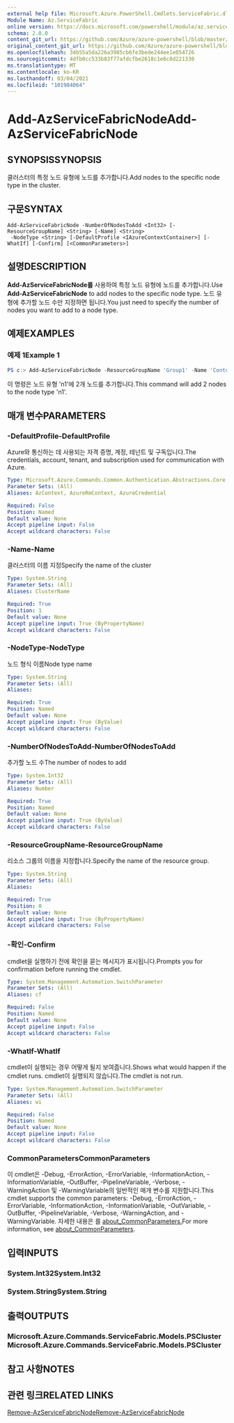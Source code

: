 ```yaml
---
external help file: Microsoft.Azure.PowerShell.Cmdlets.ServiceFabric.dll-Help.xml
Module Name: Az.ServiceFabric
online version: https://docs.microsoft.com/powershell/module/az.servicefabric/add-azservicefabricnode
schema: 2.0.0
content_git_url: https://github.com/Azure/azure-powershell/blob/master/src/ServiceFabric/ServiceFabric/help/Add-AzServiceFabricNode.md
original_content_git_url: https://github.com/Azure/azure-powershell/blob/master/src/ServiceFabric/ServiceFabric/help/Add-AzServiceFabricNode.md
ms.openlocfilehash: 34b55a5da226a3985cb6fe3bede244ee1e054726
ms.sourcegitcommit: 4dfb0cc533b83f77afdcfbe2618c1e6c8d221330
ms.translationtype: MT
ms.contentlocale: ko-KR
ms.lasthandoff: 03/04/2021
ms.locfileid: "101984064"
---
```

# <span data-ttu-id="aef6d-101">Add-AzServiceFabricNode</span><span class="sxs-lookup"><span data-stu-id="aef6d-101">Add-AzServiceFabricNode</span></span>

## <span data-ttu-id="aef6d-102">SYNOPSIS</span><span class="sxs-lookup"><span data-stu-id="aef6d-102">SYNOPSIS</span></span>
<span data-ttu-id="aef6d-103">클러스터의 특정 노드 유형에 노드를 추가합니다.</span><span class="sxs-lookup"><span data-stu-id="aef6d-103">Add nodes to the specific node type in the cluster.</span></span>

## <span data-ttu-id="aef6d-104">구문</span><span class="sxs-lookup"><span data-stu-id="aef6d-104">SYNTAX</span></span>

```
Add-AzServiceFabricNode -NumberOfNodesToAdd <Int32> [-ResourceGroupName] <String> [-Name] <String>
 -NodeType <String> [-DefaultProfile <IAzureContextContainer>] [-WhatIf] [-Confirm] [<CommonParameters>]
```

## <span data-ttu-id="aef6d-105">설명</span><span class="sxs-lookup"><span data-stu-id="aef6d-105">DESCRIPTION</span></span>
<span data-ttu-id="aef6d-106">**Add-AzServiceFabricNode를** 사용하여 특정 노드 유형에 노드를 추가합니다.</span><span class="sxs-lookup"><span data-stu-id="aef6d-106">Use **Add-AzServiceFabricNode** to add nodes to the specific node type.</span></span> <span data-ttu-id="aef6d-107">노드 유형에 추가할 노드 수만 지정하면 됩니다.</span><span class="sxs-lookup"><span data-stu-id="aef6d-107">You just need to specify the number of nodes you want to add to a node type.</span></span>

## <span data-ttu-id="aef6d-108">예제</span><span class="sxs-lookup"><span data-stu-id="aef6d-108">EXAMPLES</span></span>

### <span data-ttu-id="aef6d-109">예제 1</span><span class="sxs-lookup"><span data-stu-id="aef6d-109">Example 1</span></span>
```powershell
PS c:> Add-AzServiceFabricNode -ResourceGroupName 'Group1' -Name 'Contoso01SFCluster' -NumberOfNodesToAdd 2 -NodeTypeName 'nt1'
```

<span data-ttu-id="aef6d-110">이 명령은 노드 유형 'n1'에 2개 노드를 추가합니다.</span><span class="sxs-lookup"><span data-stu-id="aef6d-110">This command will add 2 nodes to the node type 'n1'.</span></span>

## <span data-ttu-id="aef6d-111">매개 변수</span><span class="sxs-lookup"><span data-stu-id="aef6d-111">PARAMETERS</span></span>

### <span data-ttu-id="aef6d-112">-DefaultProfile</span><span class="sxs-lookup"><span data-stu-id="aef6d-112">-DefaultProfile</span></span>
<span data-ttu-id="aef6d-113">Azure와 통신하는 데 사용되는 자격 증명, 계정, 테넌트 및 구독입니다.</span><span class="sxs-lookup"><span data-stu-id="aef6d-113">The credentials, account, tenant, and subscription used for communication with Azure.</span></span>

```yaml
Type: Microsoft.Azure.Commands.Common.Authentication.Abstractions.Core.IAzureContextContainer
Parameter Sets: (All)
Aliases: AzContext, AzureRmContext, AzureCredential

Required: False
Position: Named
Default value: None
Accept pipeline input: False
Accept wildcard characters: False
```

### <span data-ttu-id="aef6d-114">-Name</span><span class="sxs-lookup"><span data-stu-id="aef6d-114">-Name</span></span>
<span data-ttu-id="aef6d-115">클러스터의 이름 지정</span><span class="sxs-lookup"><span data-stu-id="aef6d-115">Specify the name of the cluster</span></span>

```yaml
Type: System.String
Parameter Sets: (All)
Aliases: ClusterName

Required: True
Position: 1
Default value: None
Accept pipeline input: True (ByPropertyName)
Accept wildcard characters: False
```

### <span data-ttu-id="aef6d-116">-NodeType</span><span class="sxs-lookup"><span data-stu-id="aef6d-116">-NodeType</span></span>
<span data-ttu-id="aef6d-117">노드 형식 이름</span><span class="sxs-lookup"><span data-stu-id="aef6d-117">Node type name</span></span>

```yaml
Type: System.String
Parameter Sets: (All)
Aliases:

Required: True
Position: Named
Default value: None
Accept pipeline input: True (ByValue)
Accept wildcard characters: False
```

### <span data-ttu-id="aef6d-118">-NumberOfNodesToAdd</span><span class="sxs-lookup"><span data-stu-id="aef6d-118">-NumberOfNodesToAdd</span></span>
<span data-ttu-id="aef6d-119">추가할 노드 수</span><span class="sxs-lookup"><span data-stu-id="aef6d-119">The number of nodes to add</span></span>

```yaml
Type: System.Int32
Parameter Sets: (All)
Aliases: Number

Required: True
Position: Named
Default value: None
Accept pipeline input: True (ByValue)
Accept wildcard characters: False
```

### <span data-ttu-id="aef6d-120">-ResourceGroupName</span><span class="sxs-lookup"><span data-stu-id="aef6d-120">-ResourceGroupName</span></span>
<span data-ttu-id="aef6d-121">리소스 그룹의 이름을 지정합니다.</span><span class="sxs-lookup"><span data-stu-id="aef6d-121">Specify the name of the resource group.</span></span>

```yaml
Type: System.String
Parameter Sets: (All)
Aliases:

Required: True
Position: 0
Default value: None
Accept pipeline input: True (ByPropertyName)
Accept wildcard characters: False
```

### <span data-ttu-id="aef6d-122">-확인</span><span class="sxs-lookup"><span data-stu-id="aef6d-122">-Confirm</span></span>
<span data-ttu-id="aef6d-123">cmdlet을 실행하기 전에 확인을 묻는 메시지가 표시됩니다.</span><span class="sxs-lookup"><span data-stu-id="aef6d-123">Prompts you for confirmation before running the cmdlet.</span></span>

```yaml
Type: System.Management.Automation.SwitchParameter
Parameter Sets: (All)
Aliases: cf

Required: False
Position: Named
Default value: None
Accept pipeline input: False
Accept wildcard characters: False
```

### <span data-ttu-id="aef6d-124">-WhatIf</span><span class="sxs-lookup"><span data-stu-id="aef6d-124">-WhatIf</span></span>
<span data-ttu-id="aef6d-125">cmdlet이 실행되는 경우 어떻게 될지 보여줍니다.</span><span class="sxs-lookup"><span data-stu-id="aef6d-125">Shows what would happen if the cmdlet runs.</span></span>
<span data-ttu-id="aef6d-126">cmdlet이 실행되지 않습니다.</span><span class="sxs-lookup"><span data-stu-id="aef6d-126">The cmdlet is not run.</span></span>

```yaml
Type: System.Management.Automation.SwitchParameter
Parameter Sets: (All)
Aliases: wi

Required: False
Position: Named
Default value: None
Accept pipeline input: False
Accept wildcard characters: False
```

### <span data-ttu-id="aef6d-127">CommonParameters</span><span class="sxs-lookup"><span data-stu-id="aef6d-127">CommonParameters</span></span>
<span data-ttu-id="aef6d-128">이 cmdlet은 -Debug, -ErrorAction, -ErrorVariable, -InformationAction, -InformationVariable, -OutBuffer, -PipelineVariable, -Verbose, -WarningAction 및 -WarningVariable의 일반적인 매개 변수를 지원합니다.</span><span class="sxs-lookup"><span data-stu-id="aef6d-128">This cmdlet supports the common parameters: -Debug, -ErrorAction, -ErrorVariable, -InformationAction, -InformationVariable, -OutVariable, -OutBuffer, -PipelineVariable, -Verbose, -WarningAction, and -WarningVariable.</span></span> <span data-ttu-id="aef6d-129">자세한 내용은 를 [about_CommonParameters.](http://go.microsoft.com/fwlink/?LinkID=113216)</span><span class="sxs-lookup"><span data-stu-id="aef6d-129">For more information, see [about_CommonParameters](http://go.microsoft.com/fwlink/?LinkID=113216).</span></span>

## <span data-ttu-id="aef6d-130">입력</span><span class="sxs-lookup"><span data-stu-id="aef6d-130">INPUTS</span></span>

### <span data-ttu-id="aef6d-131">System.Int32</span><span class="sxs-lookup"><span data-stu-id="aef6d-131">System.Int32</span></span>

### <span data-ttu-id="aef6d-132">System.String</span><span class="sxs-lookup"><span data-stu-id="aef6d-132">System.String</span></span>

## <span data-ttu-id="aef6d-133">출력</span><span class="sxs-lookup"><span data-stu-id="aef6d-133">OUTPUTS</span></span>

### <span data-ttu-id="aef6d-134">Microsoft.Azure.Commands.ServiceFabric.Models.PSCluster</span><span class="sxs-lookup"><span data-stu-id="aef6d-134">Microsoft.Azure.Commands.ServiceFabric.Models.PSCluster</span></span>

## <span data-ttu-id="aef6d-135">참고 사항</span><span class="sxs-lookup"><span data-stu-id="aef6d-135">NOTES</span></span>

## <span data-ttu-id="aef6d-136">관련 링크</span><span class="sxs-lookup"><span data-stu-id="aef6d-136">RELATED LINKS</span></span>

[<span data-ttu-id="aef6d-137">Remove-AzServiceFabricNode</span><span class="sxs-lookup"><span data-stu-id="aef6d-137">Remove-AzServiceFabricNode</span></span>](./Remove-AzServiceFabricNode.md)
